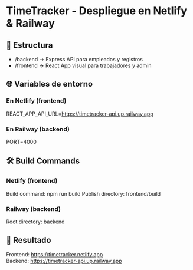 # TimeTracker - Despliegue en Netlify & Railway

## 🔧 Estructura

- /backend → Express API para empleados y registros
- /frontend → React App visual para trabajadores y admin

## 🌐 Variables de entorno

### En Netlify (frontend)
REACT_APP_API_URL=https://timetracker-api.up.railway.app

### En Railway (backend)
PORT=4000

## 🛠 Build Commands

### Netlify (frontend)
Build command: npm run build
Publish directory: frontend/build

### Railway (backend)
Root directory: backend

## 🚀 Resultado

Frontend: https://timetracker.netlify.app  
Backend: https://timetracker-api.up.railway.app
